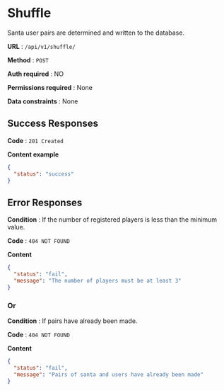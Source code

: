 # Shuffle

Santa user pairs are determined and written to the database.

**URL** : `/api/v1/shuffle/`

**Method** : `POST`

**Auth required** : NO

**Permissions required** : None

**Data constraints** : None

## Success Responses

**Code** : `201 Created`

**Content example**

```json
{
  "status": "success"
}
```

## Error Responses

**Condition** : If the number of registered players is less than the minimum value.

**Code** : `404 NOT FOUND`

**Content**

```json
{
  "status": "fail",
  "message": "The number of players must be at least 3"
}
```

### Or

**Condition** : If pairs have already been made.

**Code** : `404 NOT FOUND`

**Content**

```json
{
  "status": "fail",
  "message": "Pairs of santa and users have already been made"
}
```
